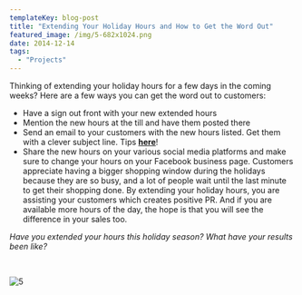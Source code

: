 ```yaml
---
templateKey: blog-post
title: "Extending Your Holiday Hours and How to Get the Word Out"
featured_image: /img/5-682x1024.png
date: 2014-12-14
tags:
  - "Projects"
---
```


Thinking of extending your holiday hours for a few days in the coming weeks? Here are a few ways you can get the word out to customers:

*   Have a sign out front with your new extended hours
*   Mention the new hours at the till and have them posted there
*   Send an email to your customers with the new hours listed. Get them with a clever subject line. Tips **[here](https://graphicintuitions.com/whats-brewin/5-types-email-subject-lines-will-produce-higher-open-rates/)**!
*   Share the new hours on your various social media platforms and make sure to change your hours on your Facebook business page.
Customers appreciate having a bigger shopping window during the holidays because they are so busy, and a lot of people wait until the last minute to get their shopping done. By extending your holiday hours, you are assisting your customers which creates positive PR. And if you are available more hours of the day, the hope is that you will see the difference in your sales too.

_Have you extended your hours this holiday season? What have your results been like?_

&nbsp;

![5](/img/5-682x1024.png)